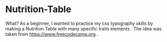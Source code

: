 # Nutrition-Table

What?
As a beginner, I wanted to practice my css typography skills by making a Nutrition Table with many specific traits elements . The idea was taken from https://www.freecodecamp.org .
